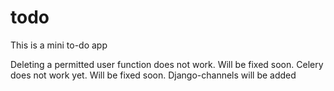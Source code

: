 # todo
This is a mini to-do app

Deleting a permitted user function does not work. Will be fixed soon.
Celery does not work yet. Will be fixed soon.
Django-channels will be added
